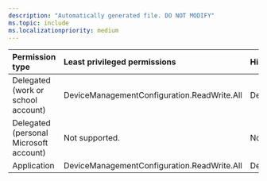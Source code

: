 ```yaml
---
description: "Automatically generated file. DO NOT MODIFY"
ms.topic: include
ms.localizationpriority: medium
---
```


|Permission type|Least privileged permissions|Higher privileged permissions|
|:---|:---|:---|
|Delegated (work or school account)|DeviceManagementConfiguration.ReadWrite.All|DeviceManagementServiceConfig.ReadWrite.All|
|Delegated (personal Microsoft account)|Not supported.|Not supported.|
|Application|DeviceManagementConfiguration.ReadWrite.All|DeviceManagementServiceConfig.ReadWrite.All|

